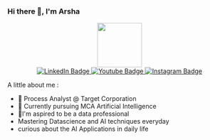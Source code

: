 ### Hi there 👋, I'm Arsha

<div id="header" align="center">
  <img src="https://media.giphy.com/media/ULUQvQ0LeGKZvvxk7Y/giphy.gif" width="100"/>
</div>

<div id="badges" align="center">
  <a href="www.linkedin.com/in/arshapjoy">
    <img src="https://img.shields.io/badge/LinkedIn-blue?style=for-the-badge&logo=linkedin&logoColor=white" alt="LinkedIn Badge"/>
  </a>
  <a href="https://www.youtube.com/channel/UCEp8gjjF2et04hjoH8eQFgQ">
    <img src="https://img.shields.io/badge/YouTube-red?style=for-the-badge&logo=youtube&logoColor=white" alt="Youtube Badge"/>
  </a>
  <a href="https://www.instagram.com/diycodingwitharsha/?igshid=YmMyMTA2M2Y%3D">
    <img src="https://img.shields.io/badge/Instagram-inactive?style=for-the-badge&logo=Instagram&logoColor=white" alt="Instagram Badge"/>
  </a>
</div>

A little about me :

- 🔭 Process Analyst @ Target Corporation
- 🌱 Currently pursuing MCA Artificial Intelligence
- 👯I'm aspired to be a data professional
- Mastering Datascience and AI techniques everyday
- curious about the AI Applications in daily life

